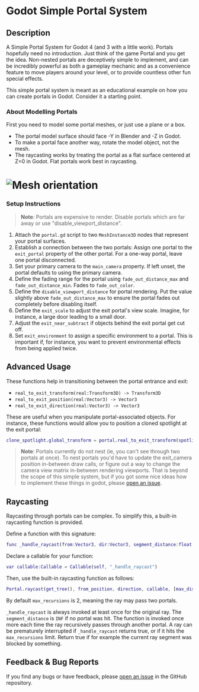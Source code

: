 # Godot Simple Portal System

## Description

A Simple Portal System for Godot 4 (and 3 with a little work). Portals hopefully need no introduction. Just think of the game Portal and you get the idea. Non-nested portals are deceptively simple to implement, and can be incredibly powerful as both a gameplay mechanic and as a convenience feature to move players around your level, or to provide countless other fun special effects.

This simple portal system is meant as an educational example on how you can create portals in Godot. Consider it a starting point.

### About Modelling Portals

First you need to model some portal meshes, or just use a plane or a box.

- The portal model surface should face -Y in Blender and -Z in Godot.
- To make a portal face another way, rotate the model object, not the mesh.
- The raycasting works by treating the portal as a flat surface centered at Z=0 in Godot. Flat portals work best in raycasting.

# ![Mesh orientation](https://github.com/Donitzo/godot-simple-portal-system/blob/main/images//mesh_orientation.png)

### Setup Instructions

> **Note**: Portals are expensive to render. Disable portals which are far away or use "disable_viewport_distance".

1. Attach the `portal.gd` script to two `MeshInstance3D` nodes that represent your portal surfaces.
2. Establish a connection between the two portals: Assign one portal to the `exit_portal` property of the other portal. For a one-way portal, leave one portal disconnected.
3. Set your primary camera to the `main_camera` property. If left unset, the portal defaults to using the primary camera.
4. Define the fading range for the portal using `fade_out_distance_max` and `fade_out_distance_min`. Fades to `fade_out_color`.
5. Define the `disable_viewport_distance` for portal rendering. Put the value slightly above `fade_out_distance_max` to ensure the portal fades out completely before disabling itself.
6. Define the `exit_scale` to adjust the exit portal's view scale. Imagine, for instance, a large door leading to a small door.
7. Adjust the `exit_near_subtract` if objects behind the exit portal get cut off.
8. Set `exit_environment` to assign a specific environment to a portal. This is important if, for instance, you want to prevent environmental effects from being applied twice.

## Advanced Usage

These functions help in transitioning between the portal entrance and exit:

- `real_to_exit_transform(real:Transform3D) -> Transform3D`
- `real_to_exit_position(real:Vector3) -> Vector3`
- `real_to_exit_direction(real:Vector3) -> Vector3`

These are useful when you manipulate portal-associated objects. For instance, these functions would allow you to position a cloned spotlight at the exit portal:

```gd
clone_spotlight.global_transform = portal.real_to_exit_transform(spotlight.global_transform)
```

> **Note**: Portals currently do not nest (ie, you can't see through two portals at once). To nest portals you'd have to update the exit_camera position in-between draw calls, or figure out a way to change the camera view matrix in-between rendering viewports. That is beyond the scope of this simple system, but if you got some nice ideas how to implement these things in godot, please [open an issue](https://github.com/Donitzo/godot-simple-portal-system/issues).

## Raycasting

Raycasting through portals can be complex. To simplify this, a built-in raycasting function is provided.

Define a function with this signature:

```gd
func _handle_raycast(from:Vector3, dir:Vector3, segment_distance:float, recursive_distance:float, recursions:int) -> bool:
```

Declare a callable for your function:

```gd
var callable:Callable = Callable(self, "_handle_raycast")
```

Then, use the built-in raycasting function as follows:

```gd
Portal.raycast(get_tree(), from_position, direction, callable, [max_distance=INF], [max_recursions=2])
```

By default `max_recursions` is 2, meaning the ray may pass two portals.

`_handle_raycast` is always invoked at least once for the original ray. The `segment_distance` is `INF` if no portal was hit. The function is invoked once more each time the ray recursively passes through another portal. A ray can be prematurely interrupted if `_handle_raycast` returns true, or if it hits the `max_recursions` limit. Return true if for example the current ray segment was blocked by something.

## Feedback & Bug Reports

If you find any bugs or have feedback, please [open an issue](https://github.com/Donitzo/godot-simple-portal-system/issues) in the GitHub repository.
